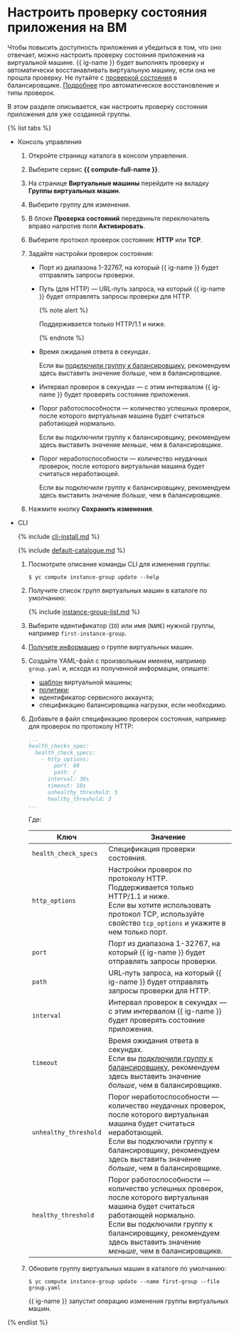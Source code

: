 # Настроить проверку состояния приложения на ВМ

Чтобы повысить доступность приложения и убедиться в том, что оно отвечает, можно настроить проверку состояния приложения на виртуальной машине. {{ ig-name }} будет выполнять проверку и автоматически восстанавливать виртуальную машину, если она не прошла проверку. Не путайте с [проверкой состояния](../../../load-balancer/concepts/health-check.md) в балансировщике. [Подробнее](../../concepts/instance-groups/autohealing.md) про автоматическое восстановление и типы проверок.

В этом разделе описывается, как настроить проверку состояния приложения для уже созданной группы.

{% list tabs %}

- Консоль управления

  1. Откройте страницу каталога в консоли управления.
  1. Выберите сервис **{{ compute-full-name }}**.
  1. На странице **Виртуальные машины** перейдите на вкладку **Группы виртуальных машин**.
  1. Выберите группу для изменения.
  1. В блоке **Проверка состояний** передвиньте переключатель вправо напротив поля **Активировать**.
  1. Выберите протокол проверок состояния: **HTTP** или **TCP**.
  1. Задайте настройки проверок состояния:

      - Порт из диапазона 1-32767, на который {{ ig-name }} будет отправлять запросы проверки.
      - Путь (для HTTP) — URL‐путь запроса, на который {{ ig-name }} будет отправлять запросы проверки для HTTP.

        {% note alert %}

        Поддерживается только HTTP/1.1 и ниже.

        {% endnote %}
      - Время ожидания ответа в секундах.

        Если вы [подключили группу к балансировщику](create-with-balancer.md), рекомендуем здесь выставить значение _больше_, чем в балансировщике.
      - Интервал проверок в секундах — с этим интервалом {{ ig-name }} будет проверять состояние приложения.
      - Порог работоспособности — количество успешных проверок, после которого виртуальная машина будет считаться работающей нормально.

        Если вы подключили группу к балансировщику, рекомендуем здесь выставить значение _меньше_, чем в балансировщике.
      - Порог неработоспособности — количество неудачных проверок, после которого виртуальная машина будет считаться неработающей.

        Если вы подключили группу к балансировщику, рекомендуем здесь выставить значение _больше_, чем в балансировщике.
  1. Нажмите кнопку **Сохранить изменения**.

- CLI

  {% include [cli-install.md](../../../_includes/cli-install.md) %}

  {% include [default-catalogue.md](../../../_includes/default-catalogue.md) %}

  1. Посмотрите описание команды CLI для изменения группы:

     ```
     $ yc compute instance-group update --help
     ```
  1. Получите список групп виртуальных машин в каталоге по умолчанию:

      {% include [instance-group-list.md](../../../_includes/instance-groups/instance-group-list.md) %}
  1. Выберите идентификатор (`ID`) или имя (`NAME`) нужной группы, например `first-instance-group`.
  1. [Получите информацию](get-info.md) о группе виртуальных машин.
  1. Создайте YAML-файл с произвольным именем, например `group.yaml` и, исходя из полученной информации, опишите:

      - [шаблон](../../concepts/instance-groups/instance-template.md) виртуальной машины;
      - [политики](../../concepts/instance-groups/policies/index.md);
      - идентификатор сервисного аккаунта;
      - спецификацию балансировщика нагрузки, если необходимо.

  1. Добавьте в файл спецификацию проверок состояния, например для проверок по протоколу HTTP:

     ```yaml
     ...
     health_checks_spec:
       health_check_specs:
         - http_options:
             port: 80
             path: /
           interval: 30s
           timeout: 10s
           unhealthy_threshold: 5
           healthy_threshold: 3
     ...
     ```

      Где:

      Ключ | Значение
      ----- | -----
      `health_check_specs` | Спецификация проверки состояния.
      `http_options` | Настройки проверок по протоколу HTTP. Поддерживается только HTTP/1.1 и ниже.<br>Если вы хотите использовать протокол TCP, используйте свойство `tcp_options` и укажите в нем только порт.
      `port` | Порт из диапазона 1-32767, на который {{ ig-name }} будет отправлять запросы проверки.
      `path` | URL‐путь запроса, на который {{ ig-name }} будет отправлять запросы проверки для HTTP.
      `interval` | Интервал проверок в секундах — с этим интервалом {{ ig-name }} будет проверять состояние приложения.
      `timeout` | Время ожидания ответа в секундах.<br>Если вы [подключили группу к балансировщику](create-with-balancer.md), рекомендуем здесь выставить значение _больше_, чем в балансировщике.
      `unhealthy_threshold` | Порог неработоспособности — количество неудачных проверок, после которого виртуальная машина будет считаться неработающей.<br>Если вы подключили группу к балансировщику, рекомендуем здесь выставить значение _больше_, чем в балансировщике.
      `healthy_threshold` | Порог работоспособности — количество успешных проверок, после которого виртуальная машина будет считаться работающей нормально.<br>Если вы подключили группу к балансировщику, рекомендуем здесь выставить значение _меньше_, чем в балансировщике.

  1. Обновите группу виртуальных машин в каталоге по умолчанию:

      ```
      $ yc compute instance-group update --name first-group --file group.yaml
      ```

     {{ ig-name }} запустит операцию изменения группы виртуальных машин.

{% endlist %}